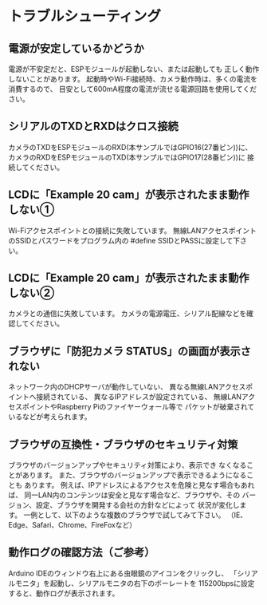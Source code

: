 # トラブルシューティング

## 電源が安定しているかどうか
電源が不安定だと、ESPモジュールが起動しない、または起動しても
正しく動作しないことがあります。
起動時やWi-Fi接続時、カメラ動作時は、多くの電流を消費するので、
目安として600mA程度の電流が流せる電源回路を使用してください。

## シリアルのTXDとRXDはクロス接続
カメラのTXDをESPモジュールのRXD(本サンプルではGPIO16(27番ピン))に、
カメラのRXDをESPモジュールのTXD(本サンプルではGPIO17(28番ピン))に
接続してください。

## LCDに「Example 20 cam」が表示されたまま動作しない①
Wi-Fiアクセスポイントとの接続に失敗しています。
無線LANアクセスポイントのSSIDとパスワードをプログラム内の
#define SSIDとPASSに設定して下さい。

## LCDに「Example 20 cam」が表示されたまま動作しない②
カメラとの通信に失敗しています。
カメラの電源電圧、シリアル配線などを確認してください。

## ブラウザに「防犯カメラ STATUS」の画面が表示されない
ネットワーク内のDHCPサーバが動作していない、
異なる無線LANアクセスポイントへ接続されている、
異なるIPアドレスが設定されている、
無線LANアクセスポイントやRaspberry Piのファイヤーウォール等で
パケットが破棄されているなどが考えられます。

## ブラウザの互換性・ブラウザのセキュリティ対策
ブラウザのバージョンアップやセキュリティ対策により、表示でき
なくなることがあります。
また、ブラウザのバージョンアップで表示できるようになることも
あります。
例えば、IPアドレスによるアクセスを危険と見なす場合もあれば、
同一LAN内のコンテンツは安全と見なす場合など、ブラウザや、その
バージョン、設定、ブラウザを開発する会社の方針などによって
状況が変化します。
一例として、以下のような複数のブラウザで試してみて下さい。
（IE、Edge、Safari、Chrome、FireFoxなど）

## 動作ログの確認方法（ご参考）
Arduino IDEのウィンドウ右上にある虫眼鏡のアイコンをクリックし、
「シリアルモニタ」を起動し、シリアルモニタの右下のボーレートを
115200bpsに設定すると、動作ログが表示されます。
